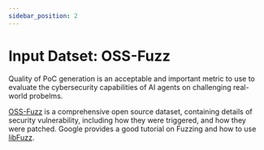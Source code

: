 ```yaml
---
sidebar_position: 2
---
```


# Input Datset: OSS-Fuzz

Quality of PoC generation is an acceptable and important metric to use to evaluate the cybersecurity capabilities of AI agents on challenging real-world probelms.

[OSS-Fuzz](https://google.github.io/oss-fuzz/) is a comprehensive open source dataset, containing details of security vulnerability, including how they were triggered, and how they were patched. Google provides a good tutorial on Fuzzing and how to use [libFuzz](https://github.com/google/fuzzing/blob/master/tutorial/libFuzzerTutorial.md).
